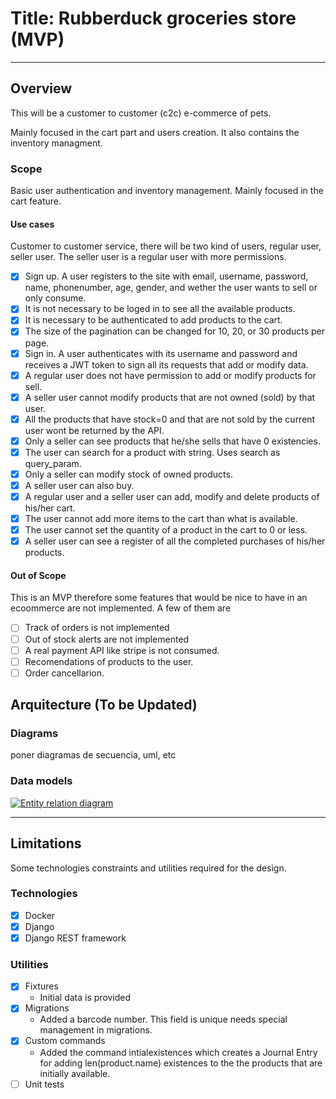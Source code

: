 # Title: Rubberduck groceries store (MVP)

---

## Overview

This will be a customer to customer (c2c) e-commerce of pets.

Mainly focused in the cart part and users creation. It also contains the
inventory managment.

### Scope

Basic user authentication and inventory management. Mainly focused in the cart feature.

#### Use cases

Customer to customer service, there will be two kind of users, regular
user, seller user. The seller user is a regular user with more permissions.

- [x] Sign up. A user registers to the site with email, username, password,
name, phonenumber, age, gender, and wether the user wants to sell or only
consume.
- [x] It is not necessary to be loged in to see all the available products.
- [x] It is necessary to be authenticated to add products to the cart.
- [x] The size of the pagination can be changed for 10, 20, or 30 products
per page.
- [x] Sign in. A user authenticates with its username and password and
receives a JWT token to sign all its requests that add or modify data.
- [x] A regular user does not have permission to add or modify products for
sell.
- [x] A seller user cannot modify products that are not owned (sold) by
that user.
- [x] All the products that have stock=0 and that are not sold by the current
user wont be returned by the API.
- [x] Only a seller can see products that he/she sells that have 0 existencies.
- [x] The user can search for a product with string. Uses search as query_param.
- [x] Only a seller can modify stock of owned products.
- [x] A seller user can also buy.
- [x] A regular user and a seller user can add, modify and delete products
of his/her cart.
- [x] The user cannot add more items to the cart than what is available.
- [x] The user cannot set the quantity of a product in the cart to 0 or less.
- [x] A seller user can see a register of all the completed purchases of his/her
products.

#### Out of Scope

This is an MVP therefore some features that would be nice to have in an
ecoommerce are not implemented. A few of them are

- [ ] Track of orders is not implemented
- [ ] Out of stock alerts are not implemented
- [ ] A real payment API like stripe is not consumed.
- [ ] Recomendations of products to the user.
- [ ] Order cancellarion.

## Arquitecture (To be Updated)

### Diagrams

poner diagramas de secuencia, uml, etc

### Data models

[![Entity relation diagram](https://mermaid.ink/img/pako:eNqVVcFunDAQ_RWLc_IDXNuoSi6tVPWGhAY8AbfGdsdmo9XCv8deGwJetko5rPCb53lvPB72UrSaY1EWSF8FdARDpZh_fiANwlqhFbtEJDxCOSb4x9o6EqpjCgaM4Hyze54eH6cL-0Z6NKxkPdhIicD_5F5IZk2-0_xlkWwu16DUqrNbRpLcyiUpA9a-adqDo9-0qy9VSJqPrWNT1EvL5wE69LIcbUuiQV4352xHpByYuJYWOfWCGXA9E2FHJh9LSeIvevQW5ZNydPbi-k3ZQ5MZT6hKLfl2oawpPh9SvW0NB4dODMhaQv_Ks_5kRVx3YOvLkOzvCMoJdz4oZ3H5nbhflL72kCDGI3bn0Pb-grfaSGiRs-DROhhMDPl3b8L7rYFInDCPz3u5rZ9nh4P31GrlQCzH-xEJVD0dNyLn3qsiEOot8jtmqzGku71-r0Ji9Dhdzy_N1j5-Ryxc6p3WesPSre9Q0R4xvVaoxqFB-kfzlhtXMotS2nxaPtXBm8FPQBwq49bBb7SWDE4gJDQycZeLZki0GRQceZlN5LCEL0BuaTeouocTHk5TxmuwFus4rbHPnn8-MwHbz8o6c-GnBs6XsZuLh2Lwn0Q_Lv4zfhWsCtejP72i9K8c6E9VVCrwRhPSPHHhNBXlK0iLDwWMTv88q3YFIiv9HSR0fgcV4wVq)](https://mermaid.live/edit#pako:eNqVVcFunDAQ_RWLc_IDXNuoSi6tVPWGhAY8AbfGdsdmo9XCv8deGwJetko5rPCb53lvPB72UrSaY1EWSF8FdARDpZh_fiANwlqhFbtEJDxCOSb4x9o6EqpjCgaM4Hyze54eH6cL-0Z6NKxkPdhIicD_5F5IZk2-0_xlkWwu16DUqrNbRpLcyiUpA9a-adqDo9-0qy9VSJqPrWNT1EvL5wE69LIcbUuiQV4352xHpByYuJYWOfWCGXA9E2FHJh9LSeIvevQW5ZNydPbi-k3ZQ5MZT6hKLfl2oawpPh9SvW0NB4dODMhaQv_Ks_5kRVx3YOvLkOzvCMoJdz4oZ3H5nbhflL72kCDGI3bn0Pb-grfaSGiRs-DROhhMDPl3b8L7rYFInDCPz3u5rZ9nh4P31GrlQCzH-xEJVD0dNyLn3qsiEOot8jtmqzGku71-r0Ji9Dhdzy_N1j5-Ryxc6p3WesPSre9Q0R4xvVaoxqFB-kfzlhtXMotS2nxaPtXBm8FPQBwq49bBb7SWDE4gJDQycZeLZki0GRQceZlN5LCEL0BuaTeouocTHk5TxmuwFus4rbHPnn8-MwHbz8o6c-GnBs6XsZuLh2Lwn0Q_Lv4zfhWsCtejP72i9K8c6E9VVCrwRhPSPHHhNBXlK0iLDwWMTv88q3YFIiv9HSR0fgcV4wVq)

---

## Limitations

Some technologies constraints and utilities required for the design.

<!--
Ej.
* Llamadas del API tienen latencia X
* No se soporta mas de X llamadas por segundo
-->

### Technologies

- [x] Docker
- [x] Django
- [x] Django REST framework

### Utilities

- [x] Fixtures
  - Initial data is provided
- [x] Migrations
  - Added a barcode number. This field is unique needs special management
   in migrations.
- [x] Custom commands
  - Added the command intialexistences which creates a Journal Entry
   for adding len(product.name) existences to the the products that are
   initially available.
- [ ] Unit tests

<!--
---
## Costo
Descripción/Análisis de costos
Ejemplo:
"Considerando N usuarios diarios, M llamadas a X servicio/baseDatos/etc"
* 1000 llamadas diarias a serverless functions. $XX.XX
* 1000 read/write units diarias a X Database on-demand. $XX.XX
Total: $xx.xx (al mes/dia/año)
-->
